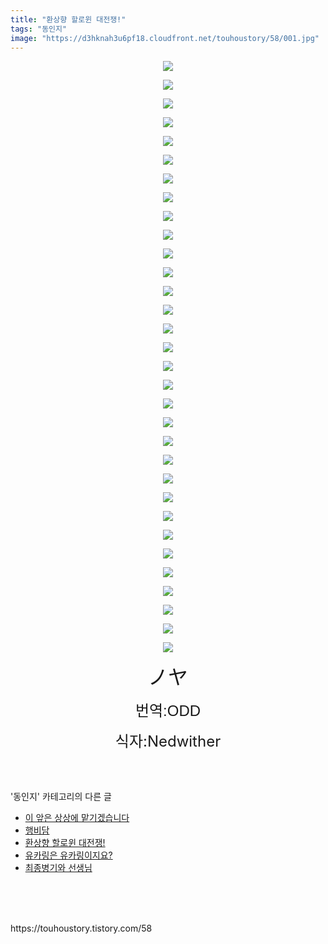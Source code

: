 ```yaml
---
title: "환상향 할로윈 대전쟁!"
tags: "동인지"
image: "https://d3hknah3u6pf18.cloudfront.net/touhoustory/58/001.jpg"
---
```

<div class="article">
<div class="tt_article_useless_p_margin"><p style="text-align: center; clear: none; float: none;"><img src="{{ site.imgserver4 }}/touhoustory/58/001.jpg"/></p><p style="text-align: center; clear: none; float: none;"><img src="{{ site.imgserver4 }}/touhoustory/58/002.jpg"/></p><p style="text-align: center; clear: none; float: none;"><img src="{{ site.imgserver4 }}/touhoustory/58/003.jpg"/></p><p style="text-align: center; clear: none; float: none;"><img src="{{ site.imgserver4 }}/touhoustory/58/004.jpg"/></p><p style="text-align: center; clear: none; float: none;"><img src="{{ site.imgserver4 }}/touhoustory/58/005.jpg"/></p><p style="text-align: center; clear: none; float: none;"><img src="{{ site.imgserver4 }}/touhoustory/58/006.jpg"/></p><p style="text-align: center; clear: none; float: none;"><img src="{{ site.imgserver4 }}/touhoustory/58/007.jpg"/></p><p style="text-align: center; clear: none; float: none;"><img src="{{ site.imgserver4 }}/touhoustory/58/008.jpg"/></p><p style="text-align: center; clear: none; float: none;"><img src="{{ site.imgserver4 }}/touhoustory/58/009.jpg"/></p><p style="text-align: center; clear: none; float: none;"><img src="{{ site.imgserver4 }}/touhoustory/58/010.jpg"/></p><p style="text-align: center; clear: none; float: none;"><img src="{{ site.imgserver4 }}/touhoustory/58/011.jpg"/></p><p style="text-align: center; clear: none; float: none;"><img src="{{ site.imgserver4 }}/touhoustory/58/012.jpg"/></p><p style="text-align: center; clear: none; float: none;"><img src="{{ site.imgserver4 }}/touhoustory/58/013.jpg"/></p><p style="text-align: center; clear: none; float: none;"><img src="{{ site.imgserver4 }}/touhoustory/58/014.jpg"/></p><p style="text-align: center; clear: none; float: none;"><img src="{{ site.imgserver4 }}/touhoustory/58/015.jpg"/></p><p style="text-align: center; clear: none; float: none;"><img src="{{ site.imgserver4 }}/touhoustory/58/016.jpg"/></p><p style="text-align: center; clear: none; float: none;"><img src="{{ site.imgserver4 }}/touhoustory/58/017.jpg"/></p><p style="text-align: center; clear: none; float: none;"><img src="{{ site.imgserver4 }}/touhoustory/58/018.jpg"/></p><p style="text-align: center; clear: none; float: none;"><img src="{{ site.imgserver4 }}/touhoustory/58/019.jpg"/></p><p style="text-align: center; clear: none; float: none;"><img src="{{ site.imgserver4 }}/touhoustory/58/020.jpg"/></p><p style="text-align: center; clear: none; float: none;"><img src="{{ site.imgserver4 }}/touhoustory/58/021.jpg"/></p><p style="text-align: center; clear: none; float: none;"><img src="{{ site.imgserver4 }}/touhoustory/58/022.jpg"/></p><p style="text-align: center; clear: none; float: none;"><img src="{{ site.imgserver4 }}/touhoustory/58/023.jpg"/></p><p style="text-align: center; clear: none; float: none;"><img src="{{ site.imgserver4 }}/touhoustory/58/024.jpg"/></p><p style="text-align: center; clear: none; float: none;"><img src="{{ site.imgserver4 }}/touhoustory/58/025.jpg"/></p><p style="text-align: center; clear: none; float: none;"><img src="{{ site.imgserver4 }}/touhoustory/58/026.jpg"/></p><p style="text-align: center; clear: none; float: none;"><img src="{{ site.imgserver4 }}/touhoustory/58/027.jpg"/></p><p style="text-align: center; clear: none; float: none;"><img src="{{ site.imgserver4 }}/touhoustory/58/028.jpg"/></p><p style="text-align: center; clear: none; float: none;"><img src="{{ site.imgserver4 }}/touhoustory/58/029.jpg"/></p><p style="text-align: center; clear: none; float: none;"><img src="{{ site.imgserver4 }}/touhoustory/58/030.jpg"/></p><p style="text-align: center; clear: none; float: none;"><img src="{{ site.imgserver4 }}/touhoustory/58/031.jpg"/></p><p style="text-align: center; clear: none; float: none;"><img src="{{ site.imgserver4 }}/touhoustory/58/032.jpg"/></p><p style="text-align: center;"><font face="맑은 고딕, sans-serif"><span style="font-size: 24pt;">ノヤ</span></font></p><p style="text-align: center;"><span style='font-size: 18pt; font-family: "맑은 고딕", sans-serif;'>번역:ODD</span></p><p style="text-align: center;"><span style="font-size: 18pt;">식자:Nedwither</span></p> </div></div><br/>
<div class="tagTrail">
</div><br/>
<div class="another">
<p>'동인지' 카테고리의 다른 글</p>
<ul>
<li><a href="/touhoustory_60">이 앞은 상상에 맡기겠습니다</a></li>
<li><a href="/touhoustory_59">행비담</a></li>
<li><a href="/touhoustory_58">환상향 할로윈 대전쟁!</a></li>
<li><a href="/touhoustory_57">유카링은 유카링이지요?</a></li>
<li><a href="/touhoustory_55">최종병기와 선생님</a></li>
</ul>
</div><br/>
<div class="cb_lstcomment">
</div><br/>
<br/>
<p id="refer">https://touhoustory.tistory.com/58</p>
<br/>
